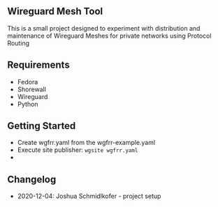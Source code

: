 ## Wireguard Mesh Tool


This is a small project designed to experiment with distribution and maintenance of Wireguard Meshes for private networks using Protocol Routing


## Requirements

 - Fedora
 - Shorewall
 - Wireguard
 - Python


##  Getting Started

 - Create wgfrr.yaml from the wgfrr-example.yaml
 - Execute site publisher: `wgsite wgfrr.yaml`
 - 
 
 ## Changelog

  - 2020-12-04: Joshua Schmidlkofer - project setup